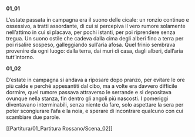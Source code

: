 **01_01**

L’estate passata in campagna era il suono delle cicale: un ronzio continuo e ossessivo, a tratti assordante, di cui si percepiva il vero rumore solamente nell’attimo in cui si placava, per pochi istanti, per poi riprendere senza tregua. Un suono ostile che cadeva dalla cima degli alberi fino a terra per poi risalire sospeso, galleggiando sull’aria afosa. Quel frinio sembrava provenire da ogni luogo: dalla terra, dai muri di casa, dagli alberi, dall’aria tutt’intorno.

**01_02**

D’estate in campagna si andava a riposare dopo pranzo, per evitare le ore più calde e perché appesantiti dal cibo, ma a volte era davvero difficile dormire, quel rumore passava attraverso le serrande e si depositava ovunque nella stanza, fin dentro gli angoli più nascosti. I pomeriggi diventavano interminabili, senza niente da fare, solo aspettare la sera per poter scongiurare l’afa e la noia, e sperare di incontrare qualcuno con cui scambiare due parole.

[[Partitura/01_Partitura Rossano/Scena_02]]